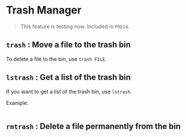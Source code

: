 # Trash Manager

> This feature is testing now.
> Included in `PRE24`.

## `trash` : Move a file to the trash bin

To delete a file to the bin, use `trash FILE`.

## `lstrash` : Get a list of the trash bin

If you want to get a list of the trash bin, use `lstrash`.

Example:

```bash

```

## `rmtrash` : Delete a file permanently from the bin


